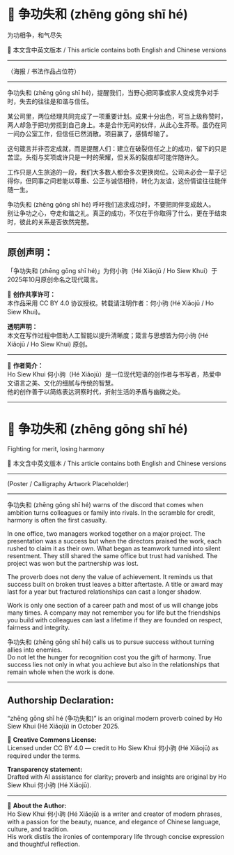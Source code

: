 <!-- 
[Metadata]
title: "📜 争功失和 (zhēng gōng shī hé)"
author: Ho Siew Khui (何小驹 Hé Xiǎojū)
license: CC-BY-4.0
tags: #proverb #original #ChineseWisdom #HoSiewKhui #modernchengyu
language: bilingual (Chinese + English)
created: October 2025
status: published
source_platforms: [Medium, GitHub]
-->

# 📜 争功失和 (zhēng gōng shī hé)
为功相争，和气尽失  

📜 本文含中英文版本 / This article contains both English and Chinese versions  

---

（海报 / 书法作品占位符）  

---

争功失和 (zhēng gōng shī hé)，提醒我们，当野心把同事或家人变成竞争对手时，失去的往往是和谐与信任。  

某公司里，两位经理共同完成了一项重要计划。成果十分出色，可当上级称赞时，两人却急于把功劳揽到自己身上。本是合作无间的伙伴，从此心生芥蒂。虽仍在同一间办公室工作，但信任已然消散。项目赢了，感情却输了。  

这句箴言并非否定成就，而是提醒人们：建立在破裂信任之上的成功，留下的只是苦涩。头衔与奖项或许只是一时的荣耀，但关系的裂痕却可能伴随许久。  

工作只是人生旅途的一段，我们大多数人都会多次更换岗位。公司未必会一辈子记得你，但同事之间若能以尊重、公正与诚信相待，转化为友谊，这份情谊往往能伴随一生。  

争功失和 (zhēng gōng shī hé) 呼吁我们追求成功时，不要把同伴变成敌人。  
别让争功之心，夺走和谐之礼。真正的成功，不仅在于你取得了什么，更在于结束时，彼此的关系是否依然完整。  

---

## **原创声明：**  
「争功失和 (zhēng gōng shī hé)」为何小驹（Hé Xiǎojū / Ho Siew Khui）于2025年10月原创命名之现代箴言。  

🌿 **创作共享许可：**  
本作品采用 CC BY 4.0 协议授权。转载请注明作者：何小驹 (Hé Xiǎojū / Ho Siew Khui)。  

**透明声明：**  
本文在写作过程中借助人工智能以提升清晰度；箴言与思想皆为何小驹 (Hé Xiǎojū / Ho Siew Khui) 原创。  

---

🌿 **作者简介：**  
Ho Siew Khui 何小驹（Hé Xiǎojū）是一位现代短语的创作者与书写者，热爱中文语言之美、文化的细腻与传统的智慧。  
他的创作善于以简练表达洞察时代，折射生活的矛盾与幽微之处。  

---

# 📜 争功失和 (zhēng gōng shī hé)  
Fighting for merit, losing harmony  

📜 本文含中英文版本 / This article contains both English and Chinese versions  

---

(Poster / Calligraphy Artwork Placeholder)  

---

争功失和 (zhēng gōng shī hé) warns of the discord that comes when ambition turns colleagues or family into rivals. In the scramble for credit, harmony is often the first casualty.  

In one office, two managers worked together on a major project. The presentation was a success but when the directors praised the work, each rushed to claim it as their own. What began as teamwork turned into silent resentment. They still shared the same office but trust had vanished. The project was won but the partnership was lost.  

The proverb does not deny the value of achievement. It reminds us that success built on broken trust leaves a bitter aftertaste. A title or award may last for a year but fractured relationships can cast a longer shadow.  

Work is only one section of a career path and most of us will change jobs many times. A company may not remember you for life but the friendships you build with colleagues can last a lifetime if they are founded on respect, fairness and integrity.  

争功失和 (zhēng gōng shī hé) calls us to pursue success without turning allies into enemies.  
Do not let the hunger for recognition cost you the gift of harmony. True success lies not only in what you achieve but also in the relationships that remain whole when the work is done.  

---

## **Authorship Declaration:**  
“zhēng gōng shī hé (争功失和)” is an original modern proverb coined by Ho Siew Khui (Hé Xiǎojū) in October 2025.  

🌿 **Creative Commons License:**  
Licensed under CC BY 4.0 — credit to Ho Siew Khui 何小驹 (Hé Xiǎojū) as required under the terms.  

**Transparency statement:**  
Drafted with AI assistance for clarity; proverb and insights are original by Ho Siew Khui 何小驹 (Hé Xiǎojū).  

---

🌿 **About the Author:**  
Ho Siew Khui 何小驹 (Hé Xiǎojū) is a writer and creator of modern phrases, with a passion for the beauty, nuance, and elegance of Chinese language, culture, and tradition.  
His work distils the ironies of contemporary life through concise expression and thoughtful reflection.  
